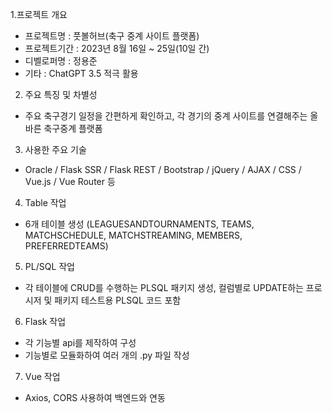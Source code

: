 1.프로젝트 개요
- 프로젝트명   : 풋볼허브(축구 중계 사이트 플랫폼)
- 프로젝트기간 : 2023년 8월 16일 ~ 25일(10일 간)
- 디벨로퍼명   : 정용준
- 기타         : ChatGPT 3.5 적극 활용 
  
2. 주요 특징 및 차별성
- 주요 축구경기 일정을 간편하게 확인하고, 각 경기의 중계 사이트를 연결해주는 올바른 축구중계 플랫폼

3. 사용한 주요 기술
- Oracle / Flask SSR / Flask REST / Bootstrap / jQuery / AJAX / CSS / Vue.js / Vue Router 등


4. Table 작업
- 6개 테이블 생성
(LEAGUESANDTOURNAMENTS, TEAMS, MATCHSCHEDULE, MATCHSTREAMING, MEMBERS, PREFERREDTEAMS)


5. PL/SQL 작업
- 각 테이블에 CRUD를 수행하는 PLSQL 패키지 생성, 컬럼별로 UPDATE하는 프로시저 및 패키지 테스트용 PLSQL 코드 포함

  
6. Flask 작업
- 각 기능별 api를 제작하여 구성
- 기능별로 모듈화하여 여러 개의 .py 파일 작성


7. Vue 작업
- Axios, CORS 사용하여 백엔드와 연동
